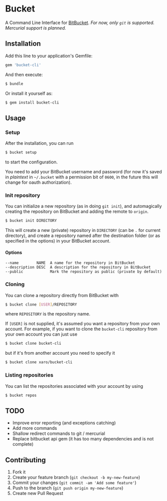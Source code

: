 # Bucket

A Command Line Interface for [BitBucket](https://bitbucket.org).
*For now, only `git` is supported. Mercurial support is planned.*

## Installation

Add this line to your application's Gemfile:

~~~ sh
gem 'bucket-cli'
~~~

And then execute:

~~~ sh
$ bundle
~~~

Or install it yourself as:

~~~ sh
$ gem install bucket-cli
~~~

## Usage

### Setup
After the installation, you can run

~~~ sh
$ bucket setup
~~~

to start the configuration.

You need to add your BitBucket username and password (for now it's saved in *plaintext* in `~/.bucket` with a permission bit of `0600`, in the future this will change for oauth authorization).

### Init repository
You can initialize a new repository (as in doing `git init`), and automagically creating the repository on BitBucket and adding the remote to `origin`.

~~~ sh
$ bucket init DIRECTORY
~~~

This will create a new (private) repository in `DIRECTORY` (can be `.` for current directory), and create a repository named after the destination folder (or as specified in the options) in your BitBucket account.

#### Options

    --name        NAME  A name for the repository in BitBucket
    --description DESC  A description for the repository in BitBucket
    --public            Mark the repository as public (private by default)

### Cloning
You can clone a repository directly from BitBucket with

~~~ sh
$ bucket clone [USER]/REPOSITORY
~~~

where `REPOSITORY` is the repository name.

If `[USER]` is not supplied, it's assumed you want a repository from your own account. For example, if you want to clone the `bucket-cli` repository from your own account you can just use

~~~ sh
$ bucket clone bucket-cli
~~~

but if it's from another account you need to specify it

~~~ sh
$ bucket clone xaro/bucket-cli
~~~

### Listing repositories
You can list the repositories associated with your account by using

~~~ sh
$ bucket repos
~~~

## TODO
* Improve error reporting (and exceptions catching)
* Add more commands
* Shallow redirect commands to git / mercurial
* Replace bitbucket api gem (it has too many dependencies and is not complete)

## Contributing

1. Fork it
2. Create your feature branch (`git checkout -b my-new-feature`)
3. Commit your changes (`git commit -am 'Add some feature'`)
4. Push to the branch (`git push origin my-new-feature`)
5. Create new Pull Request
